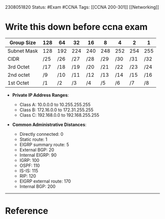 2308051820
	Status: #Exam #CCNA
		Tags: [[CCNA 200-301]] [[Networking]]

# Write this down before ccna exam


| Group Size | 128 | 64 | 32 | 16 | 8 | 4 | 2 | 1 |
|------|-----|----|----|----|---|---|---|---|
| Subnet Mask | 128 | 192 | 224 | 240 | 248 | 252 | 254 | 255 |
| CIDR | /25 | /26 | /27 | /28 | /29 | /30 | /31 | /32 | 
| 3rd Octet | /17 | /18 | /19 | /20 | /21 | /22 | /23 | /24 |
| 2nd octet | /9  | /10 |  /11 | /12 | /13 | /14 | /15| /16 |
| 1st Octet | /1 | /2 | /3 | /4 | /5 | /6 | /7 | /8 | /9 |


- **Private IP Address Ranges**:
    
    - Class A: 10.0.0.0 to 10.255.255.255
    - Class B: 172.16.0.0 to 172.31.255.255
    - Class C: 192.168.0.0 to 192.168.255.255
- **Common Administrative Distances**:
    
    - Directly connected: 0
    - Static route: 1
    - EIGRP summary route: 5
    - External BGP: 20
    - Internal EIGRP: 90
    - IGRP: 100
    - OSPF: 110
    - IS-IS: 115
    - RIP: 120
    - EIGRP external route: 170
    - Internal BGP: 200

---
# Reference